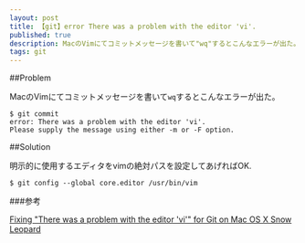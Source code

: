 ```yaml
---
layout: post
title: 【git】error There was a problem with the editor 'vi'.
published: true
description: MacのVimにてコミットメッセージを書いて"wq"するとこんなエラーが出た。error There was a problem with the editor 'vi'.
tags: git
---
```


##Problem

MacのVimにてコミットメッセージを書いて`wq`するとこんなエラーが出た。

    $ git commit
    error: There was a problem with the editor 'vi'.
    Please supply the message using either -m or -F option.

##Solution

明示的に使用するエディタをvimの絶対パスを設定してあげればOK.

    $ git config --global core.editor /usr/bin/vim

###参考

<p><a href="http://tooky.co.uk/2010/04/08/there-was-a-problem-with-the-editor-vi-git-on-mac-os-x.html"> Fixing "There was a problem with the editor 'vi'" for Git on Mac OS X Snow Leopard</a></p>
